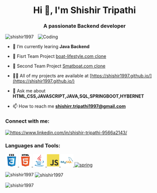 

<h1 align="center">Hi 👋, I'm Shishir Tripathi</h1>
<h3 align="center">A passionate Backend developer</h3>
<img align="right" alt="Coding" width="400" src="https://tse4.mm.bing.net/th?id=OIP.qtAYMn4m0S-6Rhwz2uZAoAHaFj&pid=Api&P=0">


<p align="left"> <img src="https://komarev.com/ghpvc/?username=shishir1997&label=Profile%20views&color=0e75b6&style=flat" alt="shishir1997" /> </p>

- 🔭 I’m currently learing **Java Backend**

- 👯 Fisrt Team Project [boat-lifestyle.com clone](https://fanciful-scone-62d890.netlify.app/)

- 👯 Second Team Project [Smatboat.com clone](https://musical-pika-276a19.netlify.app/)

- 👨‍💻 All of my projects are available at [https://shishir1997.github.io/](https://shishir1997.github.io/)

- 💬 Ask me about **HTML,CSS,JAVASCRIPT,JAVA,SQL,SPRINGBOOT,HYBERNET**

- 📫 How to reach me **shishirr.tripathi1997@gmail.com**

<h3 align="left">Connect with me:</h3>
<p align="left">
<a href="https://linkedin.com/in/https://www.linkedin.com/in/shishir-tripathi-9566a2143/" target="blank"><img align="center" src="https://raw.githubusercontent.com/rahuldkjain/github-profile-readme-generator/master/src/images/icons/Social/linked-in-alt.svg" alt="https://www.linkedin.com/in/shishir-tripathi-9566a2143/" height="30" width="40" /></a>
</p>

<h3 align="left">Languages and Tools:</h3>
<p align="left"> <a href="https://www.w3schools.com/css/" target="_blank" rel="noreferrer"> <img src="https://raw.githubusercontent.com/devicons/devicon/master/icons/css3/css3-original-wordmark.svg" alt="css3" width="40" height="40"/> </a> <a href="https://www.w3.org/html/" target="_blank" rel="noreferrer"> <img src="https://raw.githubusercontent.com/devicons/devicon/master/icons/html5/html5-original-wordmark.svg" alt="html5" width="40" height="40"/> </a> <a href="https://www.java.com" target="_blank" rel="noreferrer"> <img src="https://raw.githubusercontent.com/devicons/devicon/master/icons/java/java-original.svg" alt="java" width="40" height="40"/> </a> <a href="https://developer.mozilla.org/en-US/docs/Web/JavaScript" target="_blank" rel="noreferrer"> <img src="https://raw.githubusercontent.com/devicons/devicon/master/icons/javascript/javascript-original.svg" alt="javascript" width="40" height="40"/> </a> <a href="https://www.mysql.com/" target="_blank" rel="noreferrer"> <img src="https://raw.githubusercontent.com/devicons/devicon/master/icons/mysql/mysql-original-wordmark.svg" alt="mysql" width="40" height="40"/> </a> <a href="https://spring.io/" target="_blank" rel="noreferrer"> <img src="https://www.vectorlogo.zone/logos/springio/springio-icon.svg" alt="spring" width="40" height="40"/> </a> </p>

<p><img align="left" src="https://github-readme-stats.vercel.app/api/top-langs?username=Deepaksharma-39&show_icons=true&locale=en&layout=compact" alt="shishir1997" /></p>

<p>&nbsp;<img align="center" src="https://github-readme-stats.vercel.app/api?username=shishir1997&show_icons=true&locale=en" alt="shishir1997" /></p>

<p><img  margin-left=300px align="center" src="https://github-readme-streak-stats.herokuapp.com/?user=shishir1997&" alt="shishir1997" /></p>

